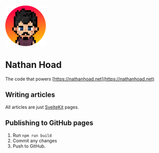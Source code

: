 ![Nathan](static/nathan.png)

# Nathan Hoad

The code that powers [https://nathanhoad.net](https://nathanhoad.net)

## Writing articles

All articles are just [SvelteKit](https://kit.svelte.dev/) pages.

## Publishing to GitHub pages

1. Run `npm run build`
2. Commit any changes
3. Push to GitHub.
